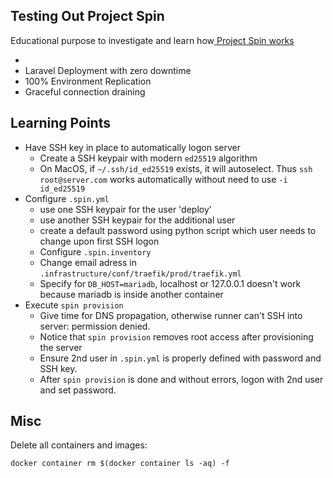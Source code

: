 ## Testing Out Project Spin

Educational purpose to investigate and learn how[ Project Spin works](https://github.com/serversideup/spin)

- 
- Laravel Deployment with zero downtime 
- 100% Environment Replication
- Graceful connection draining

## Learning Points
- Have SSH key in place to automatically logon server 
  - Create a SSH keypair with modern ```ed25519``` algorithm
  - On MacOS, if ```~/.ssh/id_ed25519``` exists, it will autoselect. Thus ```ssh root@server.com``` works automatically without need to use ```-i id_ed25519```
- Configure ```.spin.yml```
  - use one SSH keypair for the user 'deploy'
  - use another SSH keypair for the additional user
  - create a default password using python script which user needs to change upon first SSH logon 
  - Configure ```.spin.inventory```
  - Change email adress in ```.infrastructure/conf/traefik/prod/traefik.yml``` 
  - Specify for ```DB_HOST=mariadb```, localhost or 127.0.0.1 doesn't work because mariadb is inside another container
- Execute ```spin provision``` 
  - Give time for DNS propagation, otherwise runner can't SSH into server: permission denied.
  - Notice that ```spin provision``` removes root access after provisioning the server
  - Ensure 2nd user in ```.spin.yml``` is properly defined with password and SSH key.
  - After ```spin provision``` is done and without errors, logon with 2nd user and set password.

## Misc

Delete all containers and images:

```docker container rm $(docker container ls -aq) -f```

